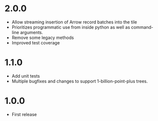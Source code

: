 # 2.0.0

* Allow streaming insertion of Arrow record batches into the tile
* Prioritizes programmatic use from inside python as well 
  as command-line arguments.
* Remove some legacy methods  
* Improved test coverage

# 1.1.0

* Add unit tests
* Multiple bugfixes and changes to support 1-billion-point-plus trees.


# 1.0.0 

* First release

